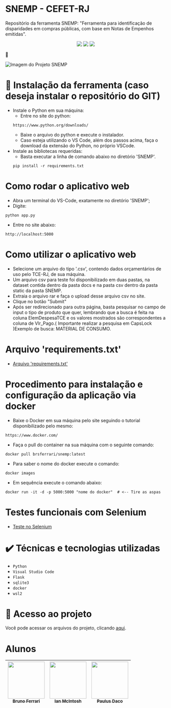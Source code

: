 # SNEMP - CEFET-RJ
Repositório da ferramenta SNEMP: "Ferramenta para identificação de disparidades em compras públicas, com base em Notas de Empenhos emitidas".

<p align="center">
<img src="http://img.shields.io/static/v1?label=REQUERIMENTS_TXT&message=CONCLUIDO&color=green&style=for-the-badge"/>
<img src="http://img.shields.io/static/v1?label=SELENIUM&message=CONCLUIDO&color=green&style=for-the-badge"/>
<img src="http://img.shields.io/static/v1?label=DOCKER&message=CONCLUIDO&color=green&style=for-the-badge"/>
</p>

:open_file_folder: 

![Imagem do Projeto SNEMP](https://github.com/paulusdaco/cefet-proj-constr-sistemas-Snemp-Projeto7/blob/main/docs/99%20_%20GENERALIDADES/simbolo_SNEmp.png)


# :hammer: Instalação da ferramenta (caso deseja instalar o repositório do GIT)
- Instale o Python em sua máquina:
    - Entre no site do python: 
    ```
    https://www.python.org/downloads/
    ```
    - Baixe o arquivo do python e execute o instalador.
    - Caso esteja utilizando o VS Code, além dos passos acima, faça o download da extensão do Python, no próprio VSCode.
- Instale as bibliotecas requeridas:
    - Basta executar a linha de comando abaixo no diretório 'SNEMP'.
    ```
    pip install -r requirements.txt
    ```

# Como rodar o aplicativo web
- Abra um terminal do VS-Code, exatamente no diretório 'SNEMP';
- Digite:
```
python app.py
```
- Entre no site abaixo:
```
http://localhost:5000
```

# Como utilizar o aplicativo web
- Selecione um arquivo do tipo '.csv', contendo dados orçamentários de uso pelo TCE-RJ, de sua máquina.
- Um arquivo csv para teste foi disponibilizado em duas pastas, na dataset contida dentro da pasta docs e na pasta csv dentro da pasta static da pasta SNEMP.
- Extraia o arquivo rar e faça o upload desse arquivo csv no site.
- Clique no botão "Submit"
- Após ser redirecionado para outra página, basta pesquisar no campo de input o tipo de produto que quer, lembrando que a busca é feita na coluna ElemDespesaTCE e os valores mostrados são correspondentes a coluna de Vlr_Pago.( Importante realizar a pesquisa em CapsLock )Exemplo de busca: MATERIAL DE CONSUMO.

# Arquivo 'requirements.txt'
- [Arquivo 'requirements.txt'](https://github.com/paulusdaco/cefet-proj-constr-sistemas-Snemp-Projeto7/blob/main/SNEMP/requirements.txt)


# Procedimento para instalação e configuração da aplicação via docker
- Baixe o Docker em sua máquina pelo site seguindo o tutorial disponibilizado pelo mesmo:
```
https://www.docker.com/
```
- Faça o pull do container na sua máquina com o seguinte comando:
```
docker pull brsferrari/snemp:latest
```
- Para saber o nome do docker execute o comando:
```
docker images
```
- Em sequência execute o comando abaixo:
```
docker run -it -d -p 5000:5000 "nome do docker"  # <-- Tire as aspas
```

# Testes funcionais com Selenium
- [Teste no Selenium](https://github.com/paulusdaco/cefet-proj-constr-sistemas-Snemp-Projeto7/blob/main/SNEMP/testeSelenium.py)

# ✔️ Técnicas e tecnologias utilizadas

- ``Python``
- ``Visual Studio Code``
- ``Flask``
- ``sqlite3``
- ``docker``
- ``wsl2``

# 📁 Acesso ao projeto
Você pode acessar os arquivos do projeto, clicando [aqui](https://github.com/paulusdaco/cefet-proj-constr-sistemas-Snemp-Projeto7/tree/main/SNEMP).

# Alunos

| [<img src="https://avatars.githubusercontent.com/u/67447500?v=4" width=115><br><sub>Bruno Ferrari</sub>](https://github.com/brsferrari) |  [<img src="https://avatars.githubusercontent.com/u/61014227?v=4" width=115><br><sub>Ian McIntosh</sub>](https://github.com/Crian53) |  [<img src="https://avatars.githubusercontent.com/u/31428022?v=4" width=115><br><sub>Paulus Daco</sub>](https://github.com/paulusdaco) |
| :---: | :---: | :---: |
